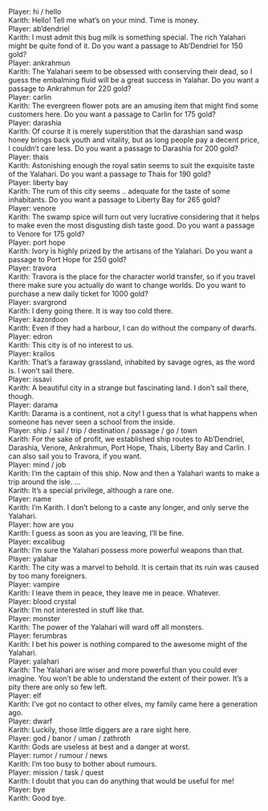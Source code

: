 Player: hi / hello  
Karith: Hello! Tell me what’s on your mind. Time is money.  
Player: ab’dendriel  
Karith: I must admit this bug milk is something special. The rich Yalahari might be quite fond of it. Do you want a passage to Ab’Dendriel for 150 gold?  
Player: ankrahmun  
Karith: The Yalahari seem to be obsessed with conserving their dead, so I guess the embalming fluid will be a great success in Yalahar. Do you want a passage to Ankrahmun for 220 gold?  
Player: carlin  
Karith: The evergreen flower pots are an amusing item that might find some customers here. Do you want a passage to Carlin for 175 gold?  
Player: darashia  
Karith: Of course it is merely superstition that the darashian sand wasp honey brings back youth and vitality, but as long people pay a decent price, I couldn’t care less. Do you want a passage to Darashia for 200 gold?  
Player: thais  
Karith: Astonishing enough the royal satin seems to suit the exquisite taste of the Yalahari. Do you want a passage to Thais for 190 gold?  
Player: liberty bay  
Karith: The rum of this city seems .. adequate for the taste of some inhabitants. Do you want a passage to Liberty Bay for 265 gold?  
Player: venore  
Karith: The swamp spice will turn out very lucrative considering that it helps to make even the most disgusting dish taste good. Do you want a passage to Venore for 175 gold?  
Player: port hope  
Karith: Ivory is highly prized by the artisans of the Yalahari. Do you want a passage to Port Hope for 250 gold?  
Player: travora  
Karith: Travora is the place for the character world transfer, so if you travel there make sure you actually do want to change worlds. Do you want to purchase a new daily ticket for 1000 gold?  
Player: svargrond  
Karith: I deny going there. It is way too cold there.  
Player: kazordoon  
Karith: Even if they had a harbour, I can do without the company of dwarfs.  
Player: edron  
Karith: This city is of no interest to us.  
Player: krailos  
Karith: That’s a faraway grassland, inhabited by savage ogres, as the word is. I won’t sail there.  
Player: issavi  
Karith: A beautiful city in a strange but fascinating land. I don’t sail there, though.  
Player: darama  
Karith: Darama is a continent, not a city! <sigh> I guess that is what happens when someone has never seen a school from the inside.  
Player: ship / sail / trip / destination / passage / go / town  
Karith: For the sake of profit, we established ship routes to Ab’Dendriel, Darashia, Venore, Ankrahmun, Port Hope, Thais, Liberty Bay and Carlin. I can also sail you to Travora, if you want.  
Player: mind / job  
Karith: I’m the captain of this ship. Now and then a Yalahari wants to make a trip around the isle. …  
Karith: It’s a special privilege, although a rare one.  
Player: name  
Karith: I’m Karith. I don’t belong to a caste any longer, and only serve the Yalahari.  
Player: how are you  
Karith: I guess as soon as you are leaving, I’ll be fine.  
Player: excalibug  
Karith: I’m sure the Yalahari possess more powerful weapons than that.  
Player: yalahar  
Karith: The city was a marvel to behold. It is certain that its ruin was caused by too many foreigners.  
Player: vampire  
Karith: I leave them in peace, they leave me in peace. Whatever.  
Player: blood crystal  
Karith: I’m not interested in stuff like that.  
Player: monster  
Karith: The power of the Yalahari will ward off all monsters.  
Player: ferumbras  
Karith: I bet his power is nothing compared to the awesome might of the Yalahari.  
Player: yalahari  
Karith: The Yalahari are wiser and more powerful than you could ever imagine. You won’t be able to understand the extent of their power. It’s a pity there are only so few left.  
Player: elf  
Karith: I’ve got no contact to other elves, my family came here a generation ago.  
Player: dwarf  
Karith: Luckily, those little diggers are a rare sight here.  
Player: god / banor / uman / zathroth  
Karith: Gods are useless at best and a danger at worst.  
Player: rumor / rumour / news  
Karith: I’m too busy to bother about rumours.  
Player: mission / task / quest  
Karith: I doubt that you can do anything that would be useful for me!  
Player: bye  
Karith: Good bye.  
